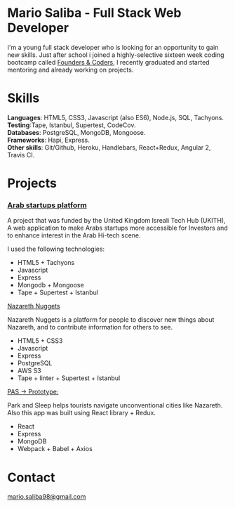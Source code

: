 # Mario Saliba - Full Stack Web Developer

I'm a young full stack developer who is looking for an opportunity to gain new skills. Just after school i joined a highly-selective sixteen week coding bootcamp called [Founders & Coders](http://www.foundersandcoders.com/), I recently graduated and started mentoring and already working on projects.

# Skills
**Languages**: HTML5, CSS3, Javascript (also ES6), Node.js, SQL, Tachyons.                                         
**Testing**:Tape, Istanbul, Supertest, CodeCov.                                                           
**Databases**: PostgreSQL, MongoDB, Mongoose.                                                                    
**Frameworks**: Hapi, Express.                                                                             
**Other skills**: Git/Github, Heroku, Handlebars, React+Redux, Angular 2, Travis CI.

# Projects

### [Arab startups platform](http://arabinnovators.herokuapp.com/)

A project that was funded by the United Kingdom Isreali Tech Hub (UKITH), A web application to make Arabs startups more accessible for Investors and to enhance interest in the Arab Hi-tech scene.

I used the following technologies:
- HTML5 + Tachyons
- Javascript
- Express
- Mongodb + Mongoose
- Tape + Supertest + Istanbul

[Nazareth Nuggets](https://nazareth-nuggets.herokuapp.com/)

Nazareth Nuggets is a platform for people to discover new things about Nazareth, and to contribute information for others to see.

- HTML5 + CSS3
- Javascript
- Express
- PostgreSQL
- AWS S3
- Tape + linter + Supertest + Istanbul

[PAS -> Prototype:](https://xd.adobe.com/view/6572db59-ff24-4c55-9db7-3142e15141e5/)

Park and Sleep helps tourists navigate unconventional cities like Nazareth. Also this app was built using React library + Redux.

- React
- Express
- MongoDB
- Webpack + Babel + Axios

# Contact
mario.saliba98@gmail.com

